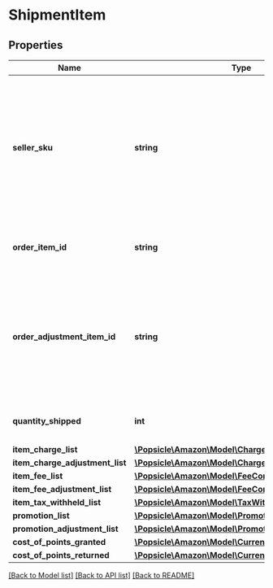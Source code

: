 # ShipmentItem

## Properties
Name | Type | Description | Notes
------------ | ------------- | ------------- | -------------
**seller_sku** | **string** | The seller SKU of the item. The seller SKU is qualified by the seller&#x27;s seller ID, which is included with every call to the Selling Partner API. | [optional] 
**order_item_id** | **string** | An Amazon-defined order item identifier. | [optional] 
**order_adjustment_item_id** | **string** | An Amazon-defined order adjustment identifier defined for refunds, guarantee claims, and chargeback events. | [optional] 
**quantity_shipped** | **int** | The number of items shipped. | [optional] 
**item_charge_list** | [**\Popsicle\Amazon\Model\ChargeComponentList**](ChargeComponentList.md) |  | [optional] 
**item_charge_adjustment_list** | [**\Popsicle\Amazon\Model\ChargeComponentList**](ChargeComponentList.md) |  | [optional] 
**item_fee_list** | [**\Popsicle\Amazon\Model\FeeComponentList**](FeeComponentList.md) |  | [optional] 
**item_fee_adjustment_list** | [**\Popsicle\Amazon\Model\FeeComponentList**](FeeComponentList.md) |  | [optional] 
**item_tax_withheld_list** | [**\Popsicle\Amazon\Model\TaxWithheldComponentList**](TaxWithheldComponentList.md) |  | [optional] 
**promotion_list** | [**\Popsicle\Amazon\Model\PromotionList**](PromotionList.md) |  | [optional] 
**promotion_adjustment_list** | [**\Popsicle\Amazon\Model\PromotionList**](PromotionList.md) |  | [optional] 
**cost_of_points_granted** | [**\Popsicle\Amazon\Model\Currency**](Currency.md) |  | [optional] 
**cost_of_points_returned** | [**\Popsicle\Amazon\Model\Currency**](Currency.md) |  | [optional] 

[[Back to Model list]](../../README.md#documentation-for-models) [[Back to API list]](../../README.md#documentation-for-api-endpoints) [[Back to README]](../../README.md)

